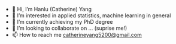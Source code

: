 - 👋 Hi, I’m Hanlu (Catherine) Yang
- 👀 I’m interested in applied statistics, machine learning in general 
- 🌱 I’m currently achieving my PhD degree 
- 💞️ I’m looking to collaborate on ... (suprise me!)
- 📫 How to reach me catherineyang5200@gmail.com

<!---
Catherine5500/Catherine5500 is a ✨ special ✨ repository because its `README.md` (this file) appears on your GitHub profile.
You can click the Preview link to take a look at your changes.
--->
